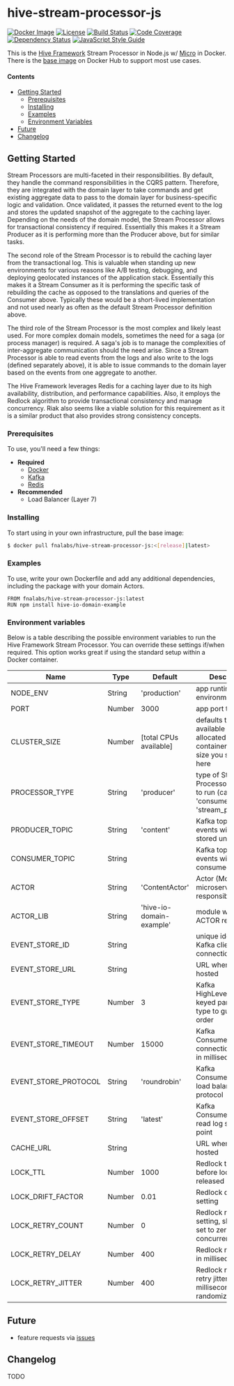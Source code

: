 # hive-stream-processor-js

[![Docker Image][docker-image]][docker-url]
[![License][license-image]][license-url]
[![Build Status][circle-image]][circle-url]
[![Code Coverage][codecov-image]][codecov-url]
[![Dependency Status][depstat-image]][depstat-url]
[![JavaScript Style Guide][style-image]][style-url]

This is the [Hive Framework](https://gist.github.com/aeilers/30aa0047187e5a5d573a478abc581903) Stream Processor in Node.js w/ [Micro](https://www.npmjs.com/package/micro) in Docker. There is the [base image](https://hub.docker.com/r/fnalabs/hive-stream-processor-js/) on Docker Hub to support most use cases.

#### Contents
- [Getting Started](#getting-started)
  - [Prerequisites](#prerequisites)
  - [Installing](#installing)
  - [Examples](#examples)
  - [Environment Variables](#environment-variables)
- [Future](#future)
- [Changelog](#changelog)

## Getting Started
Stream Processors are multi-faceted in their responsibilities. By default, they handle the command responsibilities in the CQRS pattern. Therefore, they are integrated with the domain layer to take commands and get existing aggregate data to pass to the domain layer for business-specific logic and validation. Once validated, it passes the returned event to the log and stores the updated snapshot of the aggregate to the caching layer. Depending on the needs of the domain model, the Stream Processor allows for transactional consistency if required. Essentially this makes it a Stream Producer as it is performing more than the Producer above, but for similar tasks.

The second role of the Stream Processor is to rebuild the caching layer from the transactional log. This is valuable when standing up new environments for various reasons like A/B testing, debugging, and deploying geolocated instances of the application stack. Essentially this makes it a Stream Consumer as it is performing the specific task of rebuilding the cache as opposed to the translations and queries of the Consumer above. Typically these would be a short-lived implementation and not used nearly as often as the default Stream Processor definition above.

The third role of the Stream Processor is the most complex and likely least used. For more complex domain models, sometimes the need for a saga (or process manager) is required. A saga's job is to manage the complexities of inter-aggregate communication should the need arise. Since a Stream Processor is able to read events from the logs and also write to the logs (defined separately above), it is able to issue commands to the domain layer based on the events from one aggregate to another.

The Hive Framework leverages Redis for a caching layer due to its high availability, distribution, and performance capabilities. Also, it employs the Redlock algorithm to provide transactional consistency and manage concurrency. Riak also seems like a viable solution for this requirement as it is a similar product that also provides strong consistency concepts.

### Prerequisites
To use, you'll need a few things:
- **Required**
  - [Docker](https://www.docker.com/)
  - [Kafka](https://kafka.apache.org/)
  - [Redis](https://redis.io/)
- **Recommended**
  - Load Balancer (Layer 7)

### Installing
To start using in your own infrastructure, pull the base image:
```sh
$ docker pull fnalabs/hive-stream-processor-js:<[release]|latest>
```

### Examples
To use, write your own Dockerfile and add any additional dependencies, including the package with your domain Actors.
```
FROM fnalabs/hive-stream-processor-js:latest
RUN npm install hive-io-domain-example
```

### Environment variables
Below is a table describing the possible environment variables to run the Hive Framework Stream Processor. You can override these settings if/when required. This option works great if using the standard setup within a Docker container.

Name                  | Type    | Default                   | Description
--------------------- | ------- | ------------------------- | -------------------------------------------------------
NODE_ENV              | String  | 'production'              | app runtime environment
PORT                  | Number  | 3000                      | app port to listen on
CLUSTER_SIZE          | Number  | [total CPUs available]    | defaults to the total available CPUs allocated to the container or to the size you specify here
PROCESSOR_TYPE        | String  | 'producer'                | type of Stream Processor you wish to run (can also be 'consumer' or 'stream_processor')
PRODUCER_TOPIC        | String  | 'content'                 | Kafka topic the events will be stored under
CONSUMER_TOPIC        | String  |                           | Kafka topic the events will be consumed from
ACTOR                 | String  | 'ContentActor'            | Actor (Model) the microservice is responsible for
ACTOR_LIB             | String  | 'hive-io-domain-example'  | module where the ACTOR resides
EVENT_STORE_ID        | String  |                           | unique identifier for Kafka client connection
EVENT_STORE_URL       | String  |                           | URL where Kafka is hosted
EVENT_STORE_TYPE      | Number  | 3                         | Kafka HighLevelProducer keyed partitioner type to guarantee order
EVENT_STORE_TIMEOUT   | Number  | 15000                     | Kafka ConsumerGroup connection timeout in milliseconds
EVENT_STORE_PROTOCOL  | String  | 'roundrobin'              | Kafka ConsumerGroup load balancing protocol
EVENT_STORE_OFFSET    | String  | 'latest'                  | Kafka ConsumerGroup read log starting point
CACHE_URL             | String  |                           | URL where Redis is hosted
LOCK_TTL              | Number  | 1000                      | Redlock time to live before lock is released
LOCK_DRIFT_FACTOR     | Number  | 0.01                      | Redlock drift factor setting
LOCK_RETRY_COUNT      | Number  | 0                         | Redlock retry count setting, should be set to zero for concurrency
LOCK_RETRY_DELAY      | Number  | 400                       | Redlock retry delay in milliseconds
LOCK_RETRY_JITTER     | Number  | 400                       | Redlock random retry jitter in milliseconds to randomize retries

## Future
- feature requests via [issues](https://github.com/fnalabs/hive-stream-processor-js/issues)

## Changelog
TODO

[docker-image]: https://images.microbadger.com/badges/version/fnalabs/hive-stream-processor-js:2.0.0-beta.svg
[docker-url]: https://hub.docker.com/r/fnalabs/hive-stream-processor-js/

[license-image]: https://img.shields.io/badge/License-Apache%202.0-blue.svg
[license-url]: https://github.com/fnalabs/hive-stream-processor-js/blob/master/LICENSE

[circle-image]: https://img.shields.io/circleci/project/github/fnalabs/hive-stream-processor-js.svg
[circle-url]: https://circleci.com/gh/fnalabs/hive-stream-processor-js

[codecov-image]: https://img.shields.io/codecov/c/github/fnalabs/hive-stream-processor-js.svg
[codecov-url]: https://codecov.io/gh/fnalabs/hive-stream-processor-js

[depstat-image]: https://img.shields.io/david/fnalabs/hive-stream-processor-js.svg
[depstat-url]: https://david-dm.org/fnalabs/hive-stream-processor-js

[style-image]: https://img.shields.io/badge/code_style-standard-brightgreen.svg
[style-url]: https://standardjs.com
